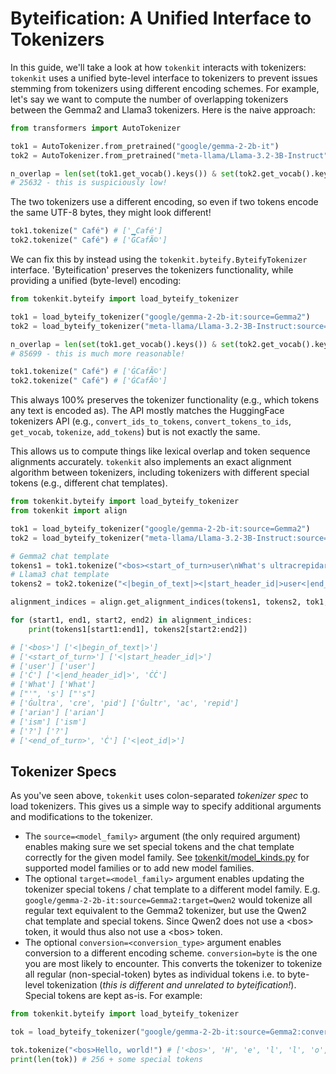 # Byteification: A Unified Interface to Tokenizers

In this guide, we'll take a look at how `tokenkit` interacts with tokenizers: `tokenkit` uses a unified byte-level interface to tokenizers to prevent issues stemming from tokenizers using different encoding schemes. For example, let's say we want to compute the number of overlapping tokenizers between the Gemma2 and Llama3 tokenizers. Here is the naive approach:

```python
from transformers import AutoTokenizer

tok1 = AutoTokenizer.from_pretrained("google/gemma-2-2b-it")
tok2 = AutoTokenizer.from_pretrained("meta-llama/Llama-3.2-3B-Instruct")

n_overlap = len(set(tok1.get_vocab().keys()) & set(tok2.get_vocab().keys()))
# 25632 - this is suspiciously low!
```

The two tokenizers use a different encoding, so even if two tokens encode the same UTF-8 bytes, they might look different!

```python
tok1.tokenize(" Café") # ['▁Café']
tok2.tokenize(" Café") # ['ĠCafÃ©']
```

We can fix this by instead using the `tokenkit.byteify.ByteifyTokenizer` interface. 'Byteification' preserves the tokenizers functionality, while providing a unified (byte-level) encoding:

```python
from tokenkit.byteify import load_byteify_tokenizer

tok1 = load_byteify_tokenizer("google/gemma-2-2b-it:source=Gemma2")
tok2 = load_byteify_tokenizer("meta-llama/Llama-3.2-3B-Instruct:source=Llama3")

n_overlap = len(set(tok1.get_vocab().keys()) & set(tok2.get_vocab().keys()))
# 85699 - this is much more reasonable!

tok1.tokenize(" Café") # ['ĠCafÃ©']
tok2.tokenize(" Café") # ['ĠCafÃ©']
```

This always 100% preserves the tokenizer functionality (e.g., which tokens any text is encoded as). The API mostly matches the HuggingFace tokenizers API (e.g., `convert_ids_to_tokens`, `convert_tokens_to_ids`, `get_vocab`, `tokenize`, `add_tokens`) but is not exactly the same.

This allows us to compute things like lexical overlap and token sequence alignments accurately. `tokenkit` also implements an exact alignment algorithm between tokenizers, including tokenizers with different special tokens (e.g., different chat templates).

```python
from tokenkit.byteify import load_byteify_tokenizer
from tokenkit import align

tok1 = load_byteify_tokenizer("google/gemma-2-2b-it:source=Gemma2")
tok2 = load_byteify_tokenizer("meta-llama/Llama-3.2-3B-Instruct:source=Llama3")

# Gemma2 chat template
tokens1 = tok1.tokenize("<bos><start_of_turn>user\nWhat's ultracrepidarianism?<end_of_turn>\n")
# Llama3 chat template
tokens2 = tok2.tokenize("<|begin_of_text|><|start_header_id|>user<|end_header_id|>\n\nWhat's ultracrepidarianism?<|eot_id|>")

alignment_indices = align.get_alignment_indices(tokens1, tokens2, tok1, tok2)[0]

for (start1, end1, start2, end2) in alignment_indices:
    print(tokens1[start1:end1], tokens2[start2:end2])

# ['<bos>'] ['<|begin_of_text|>']
# ['<start_of_turn>'] ['<|start_header_id|>']
# ['user'] ['user']
# ['Ċ'] ['<|end_header_id|>', 'ĊĊ']
# ['What'] ['What']
# ["'", 's'] ["'s"]
# ['Ġultra', 'cre', 'pid'] ['Ġultr', 'ac', 'repid']
# ['arian'] ['arian']
# ['ism'] ['ism']
# ['?'] ['?']
# ['<end_of_turn>', 'Ċ'] ['<|eot_id|>']
```

## Tokenizer Specs

As you've seen above, `tokenkit` uses colon-separated *tokenizer spec* to load tokenizers. This gives us a simple way to specify additional arguments and modifications to the tokenizer.

- The `source=<model_family>` argument (the only required argument) enables making sure we set special tokens and the chat template correctly for the given model family. See [tokenkit/model_kinds.py](../tokenkit/model_kinds.py) for supported model families or to add new model families.
- The optional `target=<model_family>` argument enables updating the tokenizer special tokens / chat template to a different model family. E.g. `google/gemma-2-2b-it:source=Gemma2:target=Qwen2` would tokenize all regular text equivalent to the Gemma2 tokenizer, but use the Qwen2 chat template and special tokens. Since Qwen2 does not use a \<bos\> token, it would thus also not use a \<bos\> token.
- The optional `conversion=<conversion_type>` argument enables conversion to a different encoding scheme. `conversion=byte` is the one you are most likely to encounter. This converts the tokenizer to tokenize all regular (non-special-token) bytes as individual tokens i.e. to byte-level tokenization (*this is different and unrelated to byteification!*). Special tokens are kept as-is. For example:

```python
from tokenkit.byteify import load_byteify_tokenizer

tok = load_byteify_tokenizer("google/gemma-2-2b-it:source=Gemma2:conversion=byte")

tok.tokenize("<bos>Hello, world!") # ['<bos>', 'H', 'e', 'l', 'l', 'o', ',', 'Ġ', 'w', 'o', 'r', 'l', 'd', '!']
print(len(tok)) # 256 + some special tokens
```

